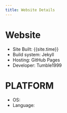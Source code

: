 ```yaml
---
title: Website Details
---
```

# Website
* Site Built: {{site.time}}
* Build system: Jekyll
* Hosting: GitHub Pages
* Developer: Tumble1999

# PLATFORM
* OS: <script>document.write(navigator.platform)</script>
* Language: <script>document.write(navigator.language)</script>
